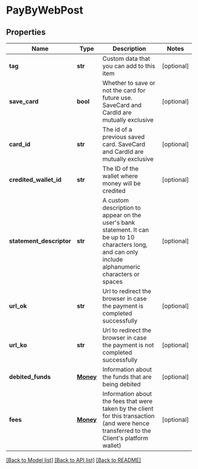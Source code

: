 # PayByWebPost

## Properties
Name | Type | Description | Notes
------------ | ------------- | ------------- | -------------
**tag** | **str** | Custom data that you can add to this item | [optional] 
**save_card** | **bool** | Whether to save or not the card for future use. SaveCard and CardId are mutually exclusive | [optional] 
**card_id** | **str** | The id of a previous saved card. SaveCard and CardId are mutually exclusive | [optional] 
**credited_wallet_id** | **str** | The ID of the wallet where money will be credited | [optional] 
**statement_descriptor** | **str** | A custom description to appear on the user&#39;s bank statement. It can be up to 10 characters long, and can only include alphanumeric characters or spaces | [optional] 
**url_ok** | **str** | Url to redirect the browser in case the payment is completed successfully | [optional] 
**url_ko** | **str** | Url to redirect the browser in case the payment is not completed successfully | [optional] 
**debited_funds** | [**Money**](Money.md) | Information about the funds that are being debited | [optional] 
**fees** | [**Money**](Money.md) | Information about the fees that were taken by the client for this transaction (and were hence transferred to the Client&#39;s platform wallet) | [optional] 

[[Back to Model list]](../README.md#documentation-for-models) [[Back to API list]](../README.md#documentation-for-api-endpoints) [[Back to README]](../README.md)


